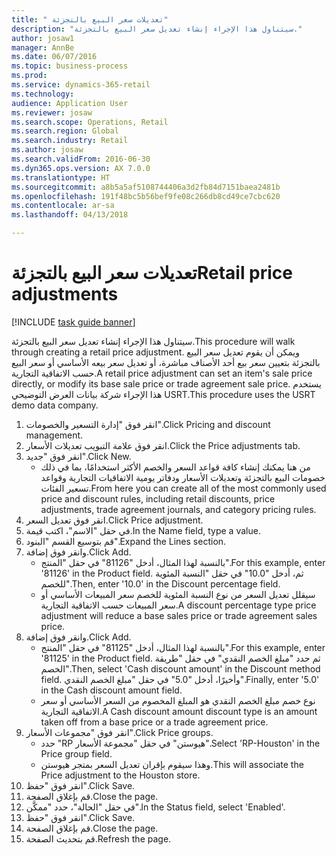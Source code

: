 ```yaml
--- 
title: " تعديلات سعر البيع بالتجزئة"
description: "سيتناول هذا الإجراء إنشاء تعديل سعر البيع بالتجزئة."
author: josaw1
manager: AnnBe
ms.date: 06/07/2016
ms.topic: business-process
ms.prod: 
ms.service: dynamics-365-retail
ms.technology: 
audience: Application User
ms.reviewer: josaw
ms.search.scope: Operations, Retail
ms.search.region: Global
ms.search.industry: Retail
ms.author: josaw
ms.search.validFrom: 2016-06-30
ms.dyn365.ops.version: AX 7.0.0
ms.translationtype: HT
ms.sourcegitcommit: a8b5a5af5108744406a3d2fb84d7151baea2481b
ms.openlocfilehash: 191f48bc5b56bef9fe08c266db8cd49ce7cbc620
ms.contentlocale: ar-sa
ms.lasthandoff: 04/13/2018

---
```

# <a name="retail-price-adjustments"></a><span data-ttu-id="b0a13-103"> تعديلات سعر البيع بالتجزئة</span><span class="sxs-lookup"><span data-stu-id="b0a13-103">Retail price adjustments</span></span>

[!INCLUDE [task guide banner](../includes/task-guide-banner.md)]

<span data-ttu-id="b0a13-104">سيتناول هذا الإجراء إنشاء تعديل سعر البيع بالتجزئة.</span><span class="sxs-lookup"><span data-stu-id="b0a13-104">This procedure will walk through creating a retail price adjustment.</span></span> <span data-ttu-id="b0a13-105">ويمكن أن يقوم تعديل سعر البيع بالتجزئة بتعيين سعر بيع أحد الأصناف مباشرة، أو تعديل سعر بيعه الأساسي أو سعر البيع حسب الاتفاقية التجارية.</span><span class="sxs-lookup"><span data-stu-id="b0a13-105">A retail price adjustment can set an item's sale price directly, or modify its base sale price or trade agreement sale price.</span></span> <span data-ttu-id="b0a13-106">يستخدم هذا الإجراء شركة بيانات العرض التوضيحي USRT.</span><span class="sxs-lookup"><span data-stu-id="b0a13-106">This procedure uses the USRT demo data company.</span></span>

1. <span data-ttu-id="b0a13-107">انقر فوق "إدارة التسعير والخصومات".</span><span class="sxs-lookup"><span data-stu-id="b0a13-107">Click Pricing and discount management.</span></span>
2. <span data-ttu-id="b0a13-108">انقر فوق علامة التبويب تعديلات الأسعار.</span><span class="sxs-lookup"><span data-stu-id="b0a13-108">Click the Price adjustments tab.</span></span>
3. <span data-ttu-id="b0a13-109">انقر فوق "جديد".</span><span class="sxs-lookup"><span data-stu-id="b0a13-109">Click New.</span></span>
    * <span data-ttu-id="b0a13-110">من هنا يمكنك إنشاء كافة قواعد السعر والخصم الأكثر استخدامًا، بما في ذلك خصومات البيع بالتجزئة وتعديلات الأسعار ودفاتر يومية الاتفاقيات التجارية وقواعد تسعير الفئات.</span><span class="sxs-lookup"><span data-stu-id="b0a13-110">From here you can create all of the most commonly used price and discount rules, including retail discounts, price adjustments, trade agreement journals, and category pricing rules.</span></span>  
4. <span data-ttu-id="b0a13-111">انقر فوق تعديل السعر.</span><span class="sxs-lookup"><span data-stu-id="b0a13-111">Click Price adjustment.</span></span>
5. <span data-ttu-id="b0a13-112">في حقل "الاسم"، اكتب قيمة.</span><span class="sxs-lookup"><span data-stu-id="b0a13-112">In the Name field, type a value.</span></span>
6. <span data-ttu-id="b0a13-113">قم بتوسيع القسم "البنود".</span><span class="sxs-lookup"><span data-stu-id="b0a13-113">Expand the Lines section.</span></span>
7. <span data-ttu-id="b0a13-114">وانقر فوق إضافة.</span><span class="sxs-lookup"><span data-stu-id="b0a13-114">Click Add.</span></span>
    * <span data-ttu-id="b0a13-115">بالنسبة لهذا المثال، أدخل "81126" في حقل "المنتج".</span><span class="sxs-lookup"><span data-stu-id="b0a13-115">For this example, enter '81126' in the Product field.</span></span>    <span data-ttu-id="b0a13-116">ثم، أدخل "10.0" في حقل "‏‫النسبة المئوية‬ للخصم‬".</span><span class="sxs-lookup"><span data-stu-id="b0a13-116">Then, enter '10.0' in the Discount percentage field.</span></span>  
    * <span data-ttu-id="b0a13-117">سيقلل تعديل السعر من نوع ‏‫النسبة المئوية للخصم سعر المبيعات الأساسي أو سعر المبيعات حسب الاتفاقية التجارية‬.</span><span class="sxs-lookup"><span data-stu-id="b0a13-117">A discount percentage type price adjustment will reduce a base sales price or trade agreement sales price.</span></span>  
8. <span data-ttu-id="b0a13-118">وانقر فوق إضافة.</span><span class="sxs-lookup"><span data-stu-id="b0a13-118">Click Add.</span></span>
    * <span data-ttu-id="b0a13-119">بالنسبة لهذا المثال، أدخل "81125" في حقل "المنتج".</span><span class="sxs-lookup"><span data-stu-id="b0a13-119">For this example, enter '81125' in the Product field.</span></span>    <span data-ttu-id="b0a13-120">ثم حدد "مبلغ الخصم النقدي" في حقل "طريقة الخصم".</span><span class="sxs-lookup"><span data-stu-id="b0a13-120">Then, select 'Cash discount amount' in the Discount method field.</span></span>    <span data-ttu-id="b0a13-121">وأخيرًا، أدخل "5.0" في حقل "‏‫مبلغ الخصم النقدي‬".</span><span class="sxs-lookup"><span data-stu-id="b0a13-121">Finally, enter '5.0' in the Cash discount amount field.</span></span>  
    * <span data-ttu-id="b0a13-122">نوع خصم مبلغ الخصم النقدي هو المبلغ المخصوم من السعر الأساسي أو سعر الاتفاقية التجارية.</span><span class="sxs-lookup"><span data-stu-id="b0a13-122">A Cash discount amount discount type is an amount taken off from a base price or a trade agreement price.</span></span>  
9. <span data-ttu-id="b0a13-123">انقر فوق "مجموعات الأسعار".</span><span class="sxs-lookup"><span data-stu-id="b0a13-123">Click Price groups.</span></span>
    * <span data-ttu-id="b0a13-124">حدد "RP هيوستن" في حقل "مجموعة الأسعار".</span><span class="sxs-lookup"><span data-stu-id="b0a13-124">Select 'RP-Houston' in the Price group field.</span></span>  
    * <span data-ttu-id="b0a13-125">وهذا سيقوم بإقران تعديل السعر بمتجر هيوستن.</span><span class="sxs-lookup"><span data-stu-id="b0a13-125">This will associate the Price adjustment to the Houston store.</span></span>  
10. <span data-ttu-id="b0a13-126">انقر فوق "حفظ".</span><span class="sxs-lookup"><span data-stu-id="b0a13-126">Click Save.</span></span>
11. <span data-ttu-id="b0a13-127">قم بإغلاق الصفحة.</span><span class="sxs-lookup"><span data-stu-id="b0a13-127">Close the page.</span></span>
12. <span data-ttu-id="b0a13-128">في حقل "الحالة"، حدد "ممكَّن".</span><span class="sxs-lookup"><span data-stu-id="b0a13-128">In the Status field, select 'Enabled'.</span></span>
13. <span data-ttu-id="b0a13-129">انقر فوق "حفظ".</span><span class="sxs-lookup"><span data-stu-id="b0a13-129">Click Save.</span></span>
14. <span data-ttu-id="b0a13-130">قم بإغلاق الصفحة.</span><span class="sxs-lookup"><span data-stu-id="b0a13-130">Close the page.</span></span>
15. <span data-ttu-id="b0a13-131">قم بتحديث الصفحة.</span><span class="sxs-lookup"><span data-stu-id="b0a13-131">Refresh the page.</span></span>


